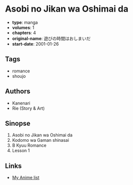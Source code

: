 # Asobi no Jikan wa Oshimai da

-   **type**: manga
-   **volumes**: 1
-   **chapters**: 4
-   **original-name**: 遊びの時間はおしまいだ
-   **start-date**: 2001-01-26

## Tags

-   romance
-   shoujo

## Authors

-   Kanenari
-   Rie (Story & Art)

## Sinopse

1. Asobi no Jikan wa Oshimai da
2. Kodomo wa Gaman shinasai
3. B Kyuu Romance
4. Lesson 1

## Links

-   [My Anime list](https://myanimelist.net/manga/52001/Asobi_no_Jikan_wa_Oshimai_da)
